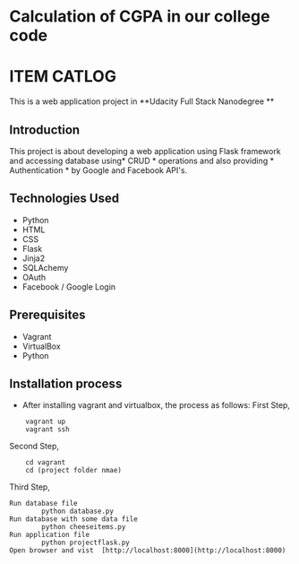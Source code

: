 # Calculation of CGPA in our college code
# ITEM CATLOG #
This is a web application project in **Udacity Full Stack Nanodegree **

## Introduction ##
This project is about developing a web application using Flask framework and accessing database using* CRUD * operations and also providing * Authentication * by Google and Facebook API's.

## Technologies Used ##
- Python
- HTML
- CSS
- Flask
- Jinja2
- SQLAchemy
- OAuth
- Facebook / Google Login

##  Prerequisites ##
* Vagrant
* VirtualBox
* Python

## Installation process ##
* After installing  vagrant and virtualbox, the process as follows:
First Step,
```
	vagrant up
	vagrant ssh
```
Second Step,
```
	cd vagrant
	cd (project folder nmae)
```

Third Step,
```
Run database file 
		python database.py
Run database with some data file
		python cheeseitems.py
Run application file
		python projectflask.py
Open browser and vist  [http://localhost:8000](http://localhost:8000)
``` 


